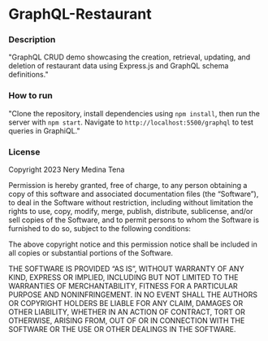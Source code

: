 # GraphQL-Restaurant

### Description
"GraphQL CRUD demo showcasing the creation, retrieval, updating, and deletion of restaurant data using Express.js and GraphQL schema definitions."

### How to run
"Clone the repository, install dependencies using `npm install`, then run the server with `npm start`. Navigate to `http://localhost:5500/graphql` to test queries in GraphiQL."

### License
Copyright 2023 Nery Medina Tena

Permission is hereby granted, free of charge, to any person obtaining a copy of this software and associated documentation files (the “Software”), to deal in the Software without restriction, including without limitation the rights to use, copy, modify, merge, publish, distribute, sublicense, and/or sell copies of the Software, and to permit persons to whom the Software is furnished to do so, subject to the following conditions:

The above copyright notice and this permission notice shall be included in all copies or substantial portions of the Software.

THE SOFTWARE IS PROVIDED “AS IS”, WITHOUT WARRANTY OF ANY KIND, EXPRESS OR IMPLIED, INCLUDING BUT NOT LIMITED TO THE WARRANTIES OF MERCHANTABILITY, FITNESS FOR A PARTICULAR PURPOSE AND NONINFRINGEMENT. IN NO EVENT SHALL THE AUTHORS OR COPYRIGHT HOLDERS BE LIABLE FOR ANY CLAIM, DAMAGES OR OTHER LIABILITY, WHETHER IN AN ACTION OF CONTRACT, TORT OR OTHERWISE, ARISING FROM, OUT OF OR IN CONNECTION WITH THE SOFTWARE OR THE USE OR OTHER DEALINGS IN THE SOFTWARE.
